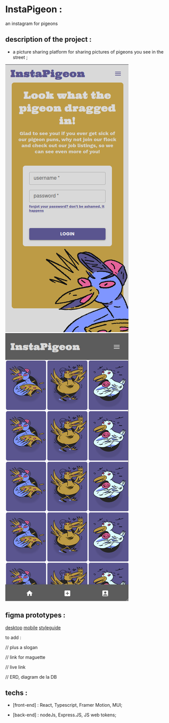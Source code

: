 # InstaPigeon :

an instagram for pigeons

## description of the project :

-  a picture sharing platform for sharing pictures of pigeons you see in the street ;

![login](./login.png)
![grid](./grid.png)

## figma prototypes :

[desktop](./instap-desktop.pdf)
[mobile](./instap-phone.pdf)
[styleguide](./instap-styleguide.pdf)

to add :

// plus a slogan

// link for maguette

// live link

// ERD, diagram de la DB

## techs :

-  [front-end] : React, Typescript, Framer Motion, MUI;

-  [back-end] : nodeJs, Express.JS, JS web tokens;
